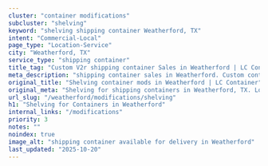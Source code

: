 ```yaml
---
cluster: "container modifications"
subcluster: "shelving"
keyword: "shelving shipping container Weatherford, TX"
intent: "Commercial-Local"
page_type: "Location-Service"
city: "Weatherford, TX"
service_type: "shipping container"
title_tag: "Custom V2r shipping container Sales in Weatherford | LC Container"
meta_description: "shipping container sales in Weatherford. Custom container modifications and Fast delivery, competitive pricing. Serving modifications area. Quote ID: CS9. Call (214) 524-4168 for your free quote today."
original_title: "Shelving container mods in Weatherford | LC Container"
original_meta: "Shelving for shipping containers in Weatherford, TX. Local fabrication & pro install. LC Container — Since 2003. Get a quote."
url_slug: "/weatherford/modifications/shelving"
h1: "Shelving for Containers in Weatherford"
internal_links: "/modifications"
priority: 3
notes: ""
noindex: true
image_alt: "shipping container available for delivery in Weatherford"
last_updated: "2025-10-20"
---
```


<!-- TODO: Add unique city/inventory copy, images, and internal links here. -->
